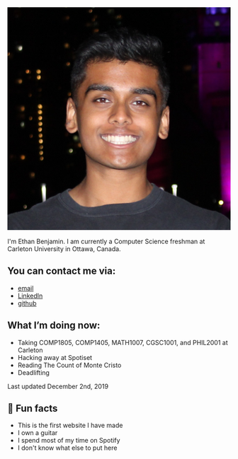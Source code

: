 ---
---

<img id="portrait" src="assets/me.jpg" alt="placeholder photo">

I'm Ethan Benjamin. I am currently a Computer Science freshman at Carleton University in Ottawa, Canada. 

## You can contact me via:

- [email](contactethanbenjamin@gmail.com)
- [LinkedIn](https://www.linkedin.com/in/ethan-benjamin-4a3810128/)
- [github](https://github.com/ebenji)


## What I’m doing now:

- Taking COMP1805, COMP1405, MATH1007, CGSC1001, and PHIL2001 at Carleton 
- Hacking away at Spotiset
- Reading The Count of Monte Cristo
- Deadlifting

Last updated December 2nd, 2019


## 📠 Fun facts

- This is the first website I have made
- I own a guitar
- I spend most of my time on Spotify
- I don't know what else to put here